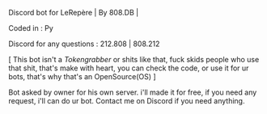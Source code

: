Discord bot for LeRepère | By 808.DB |

Coded in : Py

Discord for any questions : 212.808 | 808.212

[ This bot isn't a *Tokengrabber* or shits like that, fuck skids people who use that shit, that's make with heart, you can check the code, or use it for ur bots, that's why that's an OpenSource(OS) ]

Bot asked by owner for his own server. i'll made it for free, if you need any request, i'll can do ur bot. Contact me on Discord if you need anything.
